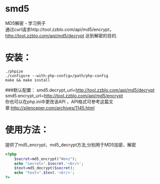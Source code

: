 smd5
====

MD5解密 - 学习例子  
通过curl请求http://tool.zzblo.com/api/md5/encrypt，http://tool.zzblo.com/api/md5/decrypt 达到解密的目的.

安装：
====
```
./phpize
./configure --with-php-config=/path/php-config
make && make install
```

###默认配置：
smd5.decrypt_url=http://tool.zzblo.com/api/md5/decrypt  
smd5.encrypt_url=http://tool.zzblo.com/api/md5/encrypt  
你也可以在php.ini中更改该API ，API格式可参考这篇文章:http://silenceper.com/archives/1145.html

使用方法：
====
提供了md5_encrypt、md5_decrypt方法,分别用于MD5加密、解密
```php
<?php
    $secret=md5_encrypt("Wenz");
    echo "secret=".$secret.'<br/>';
    $text=md5_decrypt($secret);
    echo "text=".$text.'<br/>';
?>
```
